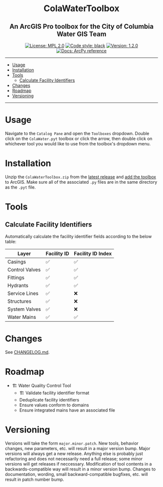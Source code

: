 ﻿<h1 align="center">ColaWaterToolbox</h1>

<h2 align="center">An ArcGIS Pro toolbox for the City of Columbia Water GIS Team</h2>
<p align="center">
<a href="https://opensource.org/licenses/MPL-2.0"><img alt="License: MPL 2.0" src="https://img.shields.io/badge/license-MPL_2.0-brightgreen"></a>
<a href="https://github.com/psf/black"><img alt="Code style: black" src="https://img.shields.io/badge/code%20style-black-000000"></a>
<a href="https://github.com/felix-quark/ColaWaterToolbox/releases"><img alt="Version: 1.2.0" src="https://img.shields.io/github/v/release/felix-quark/ColaWaterToolbox"></a>
<a href="https://pro.arcgis.com/en/pro-app/latest/arcpy/main/arcgis-pro-arcpy-reference.htm"><img alt="Docs: ArcPy reference" src="https://img.shields.io/badge/docs-ArcPy%20reference-purple"></a>
</p>

---

- [Usage](#usage)
- [Installation](#installation)
- [Tools](#tools)
    - [Calculate Facility Identifiers](#calculate-facility-identifiers)
- [Changes](#changes)
- [Roadmap](#roadmap)
- [Versioning](#versioning)

---


# Usage

Navigate to the `Catalog Pane` and open the `Toolboxes` dropdown.
Double click on the `ColaWater.pyt` toolbox or click the arrow,
then double click on whichever tool you would like to use from the toolbox's dropdown menu.

# Installation

Unzip the `ColaWaterToolbox.zip`
from the [latest release](https://github.com/felix-quark/ColaWaterToolbox/releases)
and [add the toolbox](https://pro.arcgis.com/en/pro-app/latest/help/projects/connect-to-a-toolbox.htm) 
to ArcGIS. Make sure all of the associated `.py` files are in the same directory as the `.pyt` file.

# Tools

## Calculate Facility Identifiers

Automatically calculate the facility identifier fields according to the below table:

|     Layer      | Facility ID | Facility ID Index |
|----------------|-------------|-------------------|
| Casings        |     ✅     |         ✅        |
| Control Valves |     ✅     |         ✅        |
| Fittings       |     ✅     |         ✅        |
| Hydrants       |     ✅     |         ✅        |
| Service Lines  |     ✅     |         ❌        |
| Structures     |     ✅     |         ❌        |
| System Valves  |     ✅     |         ❌        |
| Water Mains    |     ✅     |         ✅        |

# Changes

See [CHANGELOG.md](https://github.com/felix-quark/ColaWaterToolbox/blob/main/CHANGELOG.md).

# Roadmap

- 🏗 Water Quality Control Tool
    - 🏗 Validate facility identifier format
    - Deduplicate facility identifiers
    - Ensure values conform to domains
    - Ensure integrated mains have an associated file

# Versioning

Versions will take the form `major.minor.patch`.
New tools, behavior changes, new parameters, etc. will result in a major version bump.
Major versions will always get a new release. 
Anything else is probably just refactoring and does not necessarily need a full release; 
some minor versions will get releases if neccessary.
Modification of tool contents in a backwards-compatible way will result in a minor version bump.
Changes to documentation, wording, small backward-compatible bugfixes, etc. will result in patch number bump.

